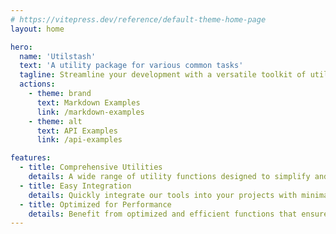 ```yaml
---
# https://vitepress.dev/reference/default-theme-home-page
layout: home

hero:
  name: 'Utilstash'
  text: 'A utility package for various common tasks'
  tagline: Streamline your development with a versatile toolkit of utilities.
  actions:
    - theme: brand
      text: Markdown Examples
      link: /markdown-examples
    - theme: alt
      text: API Examples
      link: /api-examples

features:
  - title: Comprehensive Utilities
    details: A wide range of utility functions designed to simplify and enhance your development workflow.
  - title: Easy Integration
    details: Quickly integrate our tools into your projects with minimal setup and effort.
  - title: Optimized for Performance
    details: Benefit from optimized and efficient functions that ensure smooth and reliable operation.
---
```

